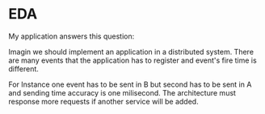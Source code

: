 # EDA 
My application answers this question:

Imagin we should implement an application in a distributed system.
There are many events that the application has to register and event's fire time is different.


For Instance one event has to be sent in B but second has to be sent in A and sending time accuracy is one milisecond.
The architecture must response more requests if another service will be added.

